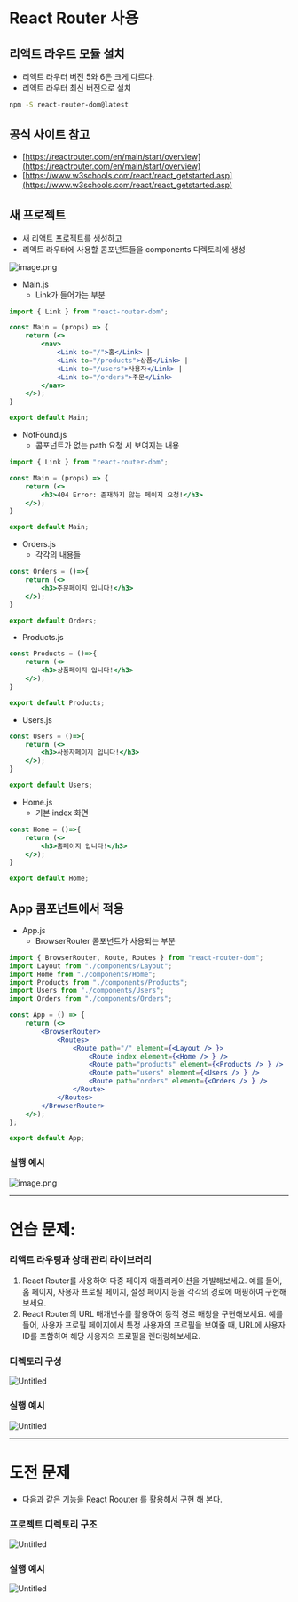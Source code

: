 # React Router 사용

## 리액트 라우트 모듈 설치

- 리액트 라우터 버전 5와 6은 크게 다르다.
- 리액트 라우터 최신 버전으로 설치

```bash
npm -S react-router-dom@latest
```

## 공식 사이트 참고

- [https://reactrouter.com/en/main/start/overview](https://reactrouter.com/en/main/start/overview)
- [https://www.w3schools.com/react/react_getstarted.asp](https://www.w3schools.com/react/react_getstarted.asp)

## 새 프로젝트

- 새 리액트 프로젝트를 생성하고
- 리액트 라우터에 사용할 콤포넌트들을  components 디렉토리에 생성

![image.png](images/image.png)

- Main.js
    - Link가 들어가는 부분

```jsx
import { Link } from "react-router-dom";

const Main = (props) => {
    return (<>
        <nav>
            <Link to="/">홈</Link> | 
            <Link to="/products">상품</Link> | 
            <Link to="/users">사용자</Link> | 
            <Link to="/orders">주문</Link>
        </nav>
    </>);
}

export default Main;
```

- NotFound.js
    - 콤포넌트가 없는  path 요청 시 보여지는 내용

```jsx
import { Link } from "react-router-dom";

const Main = (props) => {
    return (<>
        <h3>404 Error: 존재하지 않는 페이지 요청!</h3>
    </>);
}

export default Main;
```

- Orders.js
    - 각각의 내용들

```jsx
const Orders = ()=>{
    return (<>
        <h3>주문페이지 입니다!</h3>
    </>);
}

export default Orders;
```

- Products.js

```jsx
const Products = ()=>{
    return (<>
        <h3>상품페이지 입니다!</h3>
    </>);
}

export default Products;
```

- Users.js

```jsx
const Users = ()=>{
    return (<>
        <h3>사용자페이지 입니다!</h3>
    </>);
}

export default Users;
```

- Home.js
    - 기본 index 화면

```jsx
const Home = ()=>{
    return (<>
        <h3>홈페이지 입니다!</h3>
    </>);
}

export default Home;
```

## App 콤포넌트에서 적용

- App.js
    - BrowserRouter 콤포넌트가 사용되는 부분

```jsx
import { BrowserRouter, Route, Routes } from "react-router-dom";
import Layout from "./components/Layout";
import Home from "./components/Home";
import Products from "./components/Products";
import Users from "./components/Users";
import Orders from "./components/Orders";

const App = () => {
    return (<>
        <BrowserRouter>
            <Routes>
                <Route path="/" element={<Layout /> }>
                    <Route index element={<Home /> } />
                    <Route path="products" element={<Products /> } />
                    <Route path="users" element={<Users /> } />
                    <Route path="orders" element={<Orders /> } />
                </Route>
            </Routes>
        </BrowserRouter>
    </>);
};

export default App;
```

### 실행 예시

![image.png](images/image%201.png)

---

# 연습 문제:

### 리액트 라우팅과 상태 관리 라이브러리

1. React Router를 사용하여 다중 페이지 애플리케이션을 개발해보세요. 예를 들어, 홈 페이지, 사용자 프로필 페이지, 설정 페이지 등을 각각의 경로에 매핑하여 구현해보세요.
2. React Router의 URL 매개변수를 활용하여 동적 경로 매칭을 구현해보세요. 예를 들어, 사용자 프로필 페이지에서 특정 사용자의 프로필을 보여줄 때, URL에 사용자 ID를 포함하여 해당 사용자의 프로필을 렌더링해보세요.

### 디렉토리 구성

![Untitled](images/Untitled.png)

### 실행 예시

![Untitled](images/Untitled%201.png)

---

# 도전 문제

- 다음과 같은 기능을 React Roouter 를 활용해서 구현 해 본다.

### 프로젝트 디렉토리  구조

![Untitled](Untitled%202.png)

### 실행 예시

![Untitled](Untitled%203.png)